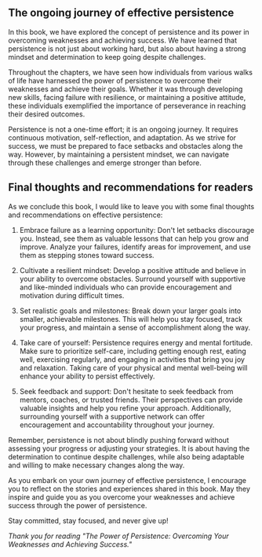 
The ongoing journey of effective persistence
--------------------------------------------

In this book, we have explored the concept of persistence and its power in overcoming weaknesses and achieving success. We have learned that persistence is not just about working hard, but also about having a strong mindset and determination to keep going despite challenges.

Throughout the chapters, we have seen how individuals from various walks of life have harnessed the power of persistence to overcome their weaknesses and achieve their goals. Whether it was through developing new skills, facing failure with resilience, or maintaining a positive attitude, these individuals exemplified the importance of perseverance in reaching their desired outcomes.

Persistence is not a one-time effort; it is an ongoing journey. It requires continuous motivation, self-reflection, and adaptation. As we strive for success, we must be prepared to face setbacks and obstacles along the way. However, by maintaining a persistent mindset, we can navigate through these challenges and emerge stronger than before.

Final thoughts and recommendations for readers
----------------------------------------------

As we conclude this book, I would like to leave you with some final thoughts and recommendations on effective persistence:

1. Embrace failure as a learning opportunity: Don't let setbacks discourage you. Instead, see them as valuable lessons that can help you grow and improve. Analyze your failures, identify areas for improvement, and use them as stepping stones toward success.

2. Cultivate a resilient mindset: Develop a positive attitude and believe in your ability to overcome obstacles. Surround yourself with supportive and like-minded individuals who can provide encouragement and motivation during difficult times.

3. Set realistic goals and milestones: Break down your larger goals into smaller, achievable milestones. This will help you stay focused, track your progress, and maintain a sense of accomplishment along the way.

4. Take care of yourself: Persistence requires energy and mental fortitude. Make sure to prioritize self-care, including getting enough rest, eating well, exercising regularly, and engaging in activities that bring you joy and relaxation. Taking care of your physical and mental well-being will enhance your ability to persist effectively.

5. Seek feedback and support: Don't hesitate to seek feedback from mentors, coaches, or trusted friends. Their perspectives can provide valuable insights and help you refine your approach. Additionally, surrounding yourself with a supportive network can offer encouragement and accountability throughout your journey.

Remember, persistence is not about blindly pushing forward without assessing your progress or adjusting your strategies. It is about having the determination to continue despite challenges, while also being adaptable and willing to make necessary changes along the way.

As you embark on your own journey of effective persistence, I encourage you to reflect on the stories and experiences shared in this book. May they inspire and guide you as you overcome your weaknesses and achieve success through the power of persistence.

Stay committed, stay focused, and never give up!

*Thank you for reading "The Power of Persistence: Overcoming Your Weaknesses and Achieving Success."*